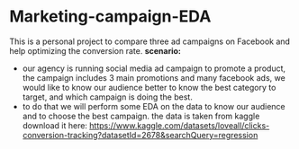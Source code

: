 # Marketing-campaign-EDA
This is a personal project to compare three ad campaigns on Facebook and help optimizing the conversion rate.
**scenario:**
- our agency is running social media ad campaign to promote a product, the campaign includes 3 main promotions and many facebook ads, we would like to know our audience better to know the best category to target, and which campaign is doing the best.
- to do that we will perform some EDA on the data to know our audience and to choose the best campaign.
the data is taken from kaggle download it here: https://www.kaggle.com/datasets/loveall/clicks-conversion-tracking?datasetId=2678&searchQuery=regression
